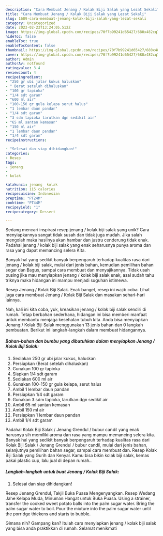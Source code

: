 ```yaml
---
description: "Cara Membuat Jenang / Kolak Biji Salak yang Lezat Sekali"
title: "Cara Membuat Jenang / Kolak Biji Salak yang Lezat Sekali"
slug: 1689-cara-membuat-jenang-kolak-biji-salak-yang-lezat-sekali
category: Uncategorized
date: 2023-02-23T13:24:05.512Z
image: https://img-global.cpcdn.com/recipes/70f7b99241d65427/680x482cq70/jenang-kolak-biji-salak-foto-resep-utama.jpg
hideToc: false
enableToc: true
enableTocContent: false
thumbnail: https://img-global.cpcdn.com/recipes/70f7b99241d65427/680x482cq70/jenang-kolak-biji-salak-foto-resep-utama.jpg
cover: https://img-global.cpcdn.com/recipes/70f7b99241d65427/680x482cq70/jenang-kolak-biji-salak-foto-resep-utama.jpg
author: Admin
authorAv: notfound
ratingvalue: 3.4
reviewcount: 4
recipeingredient:
- "250 gr ubi jalar kukus haluskan"
- " Berat setelah dihaluskan"
- "100 gr tapioka"
- "1/4 sdt garam"
- "600 ml air"
- "100-150 gr gula kelapa serut halus"
- "1 lembar daun pandan"
- "1/4 sdt garam"
- "3 sdm tapioka larutkan dgn sedikit air"
- "65 ml santan kemasan"
- "150 ml air"
- "1 lembar daun pandan"
- "1/4 sdt garam"
recipeinstructions:

- "Selesai dan siap dihidangkan!"
categories:
- Resep
tags:
- jenang
- 
- kolak

katakunci: jenang  kolak 
nutrition: 115 calories
recipecuisine: Indonesian
preptime: "PT24M"
cooktime: "PT44M"
recipeyield: "1"
recipecategory: Dessert

---
```





Sedang mencari inspirasi resep jenang / kolak biji salak yang unik? Cara menyiapkannya sangat tidak susah dan tidak juga mudah. Jika salah mengolah maka hasilnya akan hambar dan justru cenderung tidak enak. Padahal jenang / kolak biji salak yang enak seharusnya punya aroma dan rasa yang dapat memancing selera Kita.





Banyak hal yang sedikit banyak berpengaruh terhadap kualitas rasa dari jenang / kolak biji salak, mulai dari jenis bahan, kemudian pemilihan bahan segar dan Bagus, sampai cara membuat dan menyajikannya. Tidak usah pusing jika mau menyiapkan jenang / kolak biji salak enak,      asal sudah tahu triknya maka hidangan ini mampu menjadi suguhan istimewa.














Resep Jenang / Kolak Biji Salak. Enak banget, resep ini wajib coba. Lihat juga cara membuat Jenang / Kolak Biji Salak dan masakan sehari-hari lainnya.






Nah, kali ini kita coba, yuk, kreasikan jenang / kolak biji salak sendiri di rumah. Tetap berbahan sederhana, hidangan ini bisa memberi manfaat untuk membantu menjaga kesehatan tubuh kita. Anda bisa menyiapkan Jenang / Kolak Biji Salak menggunakan 13 jenis bahan dan 0 langkah pembuatan. Berikut ini langkah-langkah dalam membuat hidangannya.

<!--inarticleads1-->

##### Bahan-bahan dan bumbu yang dibutuhkan dalam menyiapkan Jenang / Kolak Biji Salak:

1. Sediakan 250 gr ubi jalar kukus, haluskan
1. Persiapkan  (Berat setelah dihaluskan)
1. Gunakan 100 gr tapioka
1. Siapkan 1/4 sdt garam
1. Sediakan 600 ml air
1. Gunakan 100-150 gr gula kelapa, serut halus
1. Ambil 1 lembar daun pandan
1. Persiapkan 1/4 sdt garam
1. Gunakan 3 sdm tapioka, larutkan dgn sedikit air
1. Ambil 65 ml santan kemasan
1. Ambil 150 ml air
1. Persiapkan 1 lembar daun pandan
1. Ambil 1/4 sdt garam


Padahal Kolak Biji Salak / Jenang Grendul / bubur candil yang enak harusnya sih memiliki aroma dan rasa yang mampu memancing selera kita. Banyak hal yang sedikit banyak berpengaruh terhadap kualitas rasa dari Kolak Biji Salak / Jenang Grendul / bubur candil, mulai dari jenis bahan, selanjutnya pemilihan bahan segar, sampai cara membuat dan. Resep Kolak Biji Salak yang Gurih dan Kenyal. Kamu bisa bikin kolak biji salak, kemas pakai plastic cup, lalu jual di depan rumah.. 

<!--inarticleads2-->

##### Langkah-langkah untuk buat Jenang / Kolak Biji Salak:


1. Selesai dan siap dihidangkan!

Resep Jenang Grendul, Takjil Buka Puasa Mengenyangkan. Resep Wedang Jahe Kelapa Muda, Minuman Hangat untuk Buka Puasa. Using a strainer, transfer the cooked sweet potato balls into the palm sugar water. Bring the palm sugar water to boil. Pour the mixture into the palm sugar water until the porridge thickens and starts to bubble. 

Gimana nih? Gampang kan? Itulah cara menyiapkan jenang / kolak biji salak yang bisa anda praktikkan di rumah. Selamat menikmati
